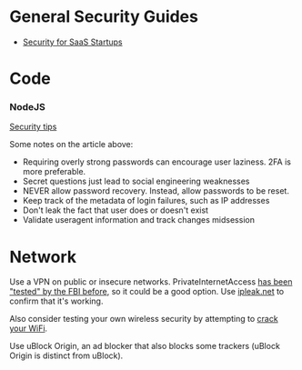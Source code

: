# General Security Guides
- [Security for SaaS Startups](https://github.com/forter/security-101-for-saas-startups)

# Code

### NodeJS

[Security tips](https://hackernoon.com/node-security-authentication-javascript-tutorial-example-session-brute-force-rainbow-table-crack-hijack-3b6c56ee938c)

Some notes on the article above:
- Requiring overly strong passwords can encourage user laziness. 2FA is more preferable.
- Secret questions just lead to social engineering weaknesses
- NEVER allow password recovery. Instead, allow passwords to be reset.
- Keep track of the metadata of login failures, such as IP addresses
- Don't leak the fact that user does or doesn't exist
- Validate useragent information and track changes midsession


# Network
Use a VPN on public or insecure networks. PrivateInternetAccess [has been "tested" by the FBI before](https://torrentfreak.com/vpn-providers-no-logging-claims-tested-in-fbi-case-160312/), so it could be a good option. Use [ipleak.net](https://ipleak.net/) to confirm that it's working.

Also consider testing your own wireless security by attempting to [crack your WiFi](https://github.com/brannondorsey/wifi-cracking).

Use uBlock Origin, an ad blocker that also blocks some trackers (uBlock Origin is distinct from uBlock).
